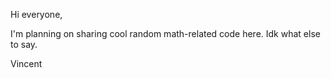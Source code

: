 Hi everyone,

I'm planning on sharing cool random math-related code here. Idk what else to say.

Vincent
